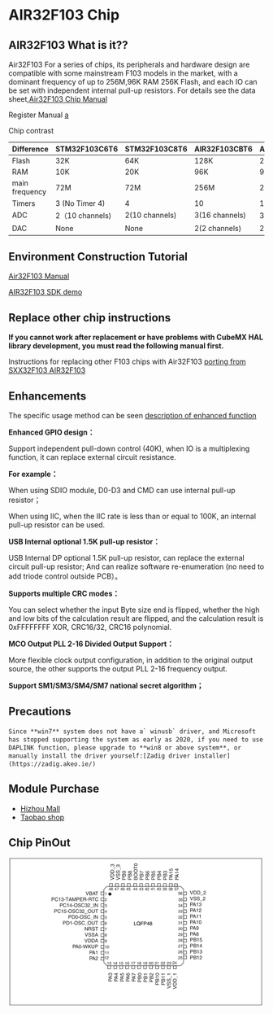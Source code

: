 # AIR32F103 Chip

## AIR32F103 What is it??

Air32F103 For a series of chips, its peripherals and hardware design are compatible with some mainstream F103 models in the market, with a dominant frequency of up to 256M,96K RAM 256K Flash, and each IO can be set with independent internal pull-up resistors. For details see the data sheet,[Air32F103 Chip Manual](https://cdn.openluat-luatcommunity.openluat.com/attachment/20230326193134901_AIR32F103xxxx%E8%8A%AF%E7%89%87%E6%95%B0%E6%8D%AE%E6%89%8B%E5%86%8C.pdf)

Register Manual [a](https://cdn.openluat-luatcommunity.openluat.com/attachment/20230907152950811_Air32F103xx_User_Manual_CN-带目录书签.pdf)

Chip contrast

| Difference   | STM32F103C6T6      | STM32F103C8T6 | AIR32F103CBT6 | AIR32F103CCT6 |
| ------ | ------------------ | ------------- | ------------- | ------------- |
| Flash  | 32K                | 64K           | 128K          | 256K          |
| RAM    | 10K                | 20K           | 96K           | 96K           |
| main frequency   | 72M                | 72M           | 256M          | 256M          |
| Timers | 3 (No Timer 4) | 4 | 10 | 10          |
| ADC    | 2（10 channels) | 2(10 channels) | 3(16 channels) | 3(16 channels)）   |
| DAC    | None | None | 2(2 channels) | 2(2 channels)）    |

## Environment Construction Tutorial

[Air32F103 Manual](https://wiki.luatos.org/chips/air32f103/Air32f103.html)

[AIR32F103 SDK demo](https://gitee.com/openLuat/luatos-soc-air32f103)

## Replace other chip instructions

**If you cannot work after replacement or have problems with CubeMX HAL library development, you must read the following manual first.**

Instructions for replacing other F103 chips with Air32F103 [porting from SXX32F103 AIR32F103](https://wiki.luatos.org/chips/air32f103/switchFromSxx.html)

## Enhancements

The specific usage method can be seen [description of enhanced function](https://wiki.luatos.org/chips/air32f103/enhancement.html)

**Enhanced GPIO design：**

Support independent pull-down control (40K), when IO is a multiplexing function, it can replace external circuit resistance.

**For example：**

When using SDIO module, D0-D3 and CMD can use internal pull-up resistor；

When using IIC, when the IIC rate is less than or equal to 100K, an internal pull-up resistor can be used.

**USB Internal optional 1.5K pull-up resistor：**

USB Internal DP optional 1.5K pull-up resistor, can replace the external circuit pull-up resistor; And can realize software re-enumeration (no need to add triode control outside PCB）。

**Supports multiple CRC modes：**

You can select whether the input Byte size end is flipped, whether the high and low bits of the calculation result are flipped, and the calculation result is 0xFFFFFFFF XOR, CRC16/32, CRC16 polynomial.

**MCO Output PLL 2-16 Divided Output Support：**

More flexible clock output configuration, in addition to the original output source, the other supports the output PLL 2-16 frequency output.

**Support SM1/SM3/SM4/SM7 national secret algorithm；**

## Precautions

```{note}
Since **win7** system does not have a` winusb` driver, and Microsoft has stopped supporting the system as early as 2020, if you need to use DAPLINK function, please upgrade to **win8 or above system**, or manually install the driver yourself:[Zadig driver installer](https://zadig.akeo.ie/)
```

## Module Purchase

* [Hizhou Mall](https://appc6kjfor22343.h5.xiaoeknow.com)
* [Taobao shop](https://luat.taobao.com)

## Chip PinOut

![image-20220605163450851](img/image-20220605163450851.png)
